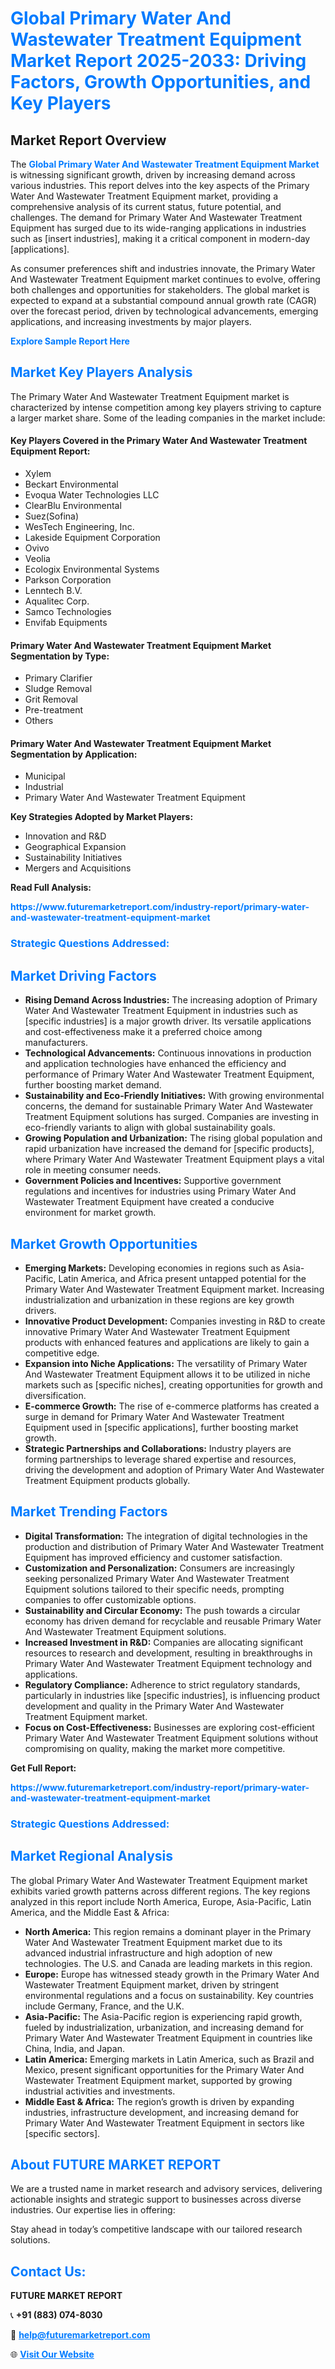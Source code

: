 <h1 style="color: #007BFF;">Global Primary Water And Wastewater Treatment Equipment Market Report 2025-2033: Driving Factors, Growth Opportunities, and Key Players</h1>

<section id="overview">
<h2>Market Report Overview</h2>
<p>The <a href="https://www.futuremarketreport.com/industry-report/primary-water-and-wastewater-treatment-equipment-market" style="color: #007BFF; text-decoration: none;"><strong>Global Primary Water And Wastewater Treatment Equipment Market</strong></a> is witnessing significant growth, driven by increasing demand across various industries. This report delves into the key aspects of the Primary Water And Wastewater Treatment Equipment market, providing a comprehensive analysis of its current status, future potential, and challenges. The demand for Primary Water And Wastewater Treatment Equipment has surged due to its wide-ranging applications in industries such as [insert industries], making it a critical component in modern-day [applications].</p>
<p>As consumer preferences shift and industries innovate, the Primary Water And Wastewater Treatment Equipment market continues to evolve, offering both challenges and opportunities for stakeholders. The global market is expected to expand at a substantial compound annual growth rate (CAGR) over the forecast period, driven by technological advancements, emerging applications, and increasing investments by major players.</p>
</section>

<section id="overview">
<p><a href="https://www.futuremarketreport.com/request-sample/reportId=111506" style="color: #007BFF; text-decoration: none;"><strong>Explore Sample Report Here</strong></a></p>
</section>

<section id="key-players">
<h2 style="color: #007BFF;">Market Key Players Analysis</h2>
<p>The Primary Water And Wastewater Treatment Equipment market is characterized by intense competition among key players striving to capture a larger market share. Some of the leading companies in the market include:</p>
<h4>Key Players Covered in the Primary Water And Wastewater Treatment Equipment Report:</h4>
<ul><li>Xylem</li><li>Beckart Environmental</li><li>Evoqua Water Technologies LLC</li><li>ClearBlu Environmental</li><li>Suez(Sofina)</li><li>WesTech Engineering, Inc.</li><li>Lakeside Equipment Corporation</li><li>Ovivo</li><li>Veolia</li><li>Ecologix Environmental Systems</li><li>Parkson Corporation</li><li>Lenntech B.V.</li><li>Aqualitec Corp.</li><li>Samco Technologies</li><li>Envifab Equipments</li></ul>
<h4>Primary Water And Wastewater Treatment Equipment Market Segmentation by Type:</h4>
<ul><li>Primary Clarifier</li><li>Sludge Removal</li><li>Grit Removal</li><li>Pre-treatment</li><li>Others</li></ul>

<h4>Primary Water And Wastewater Treatment Equipment Market Segmentation by Application:</h4>
<ul><li>Municipal</li><li>Industrial</li><li>Primary Water And Wastewater Treatment Equipment</li></ul>
<p><strong>Key Strategies Adopted by Market Players:</strong></p>
<ul>
<li>Innovation and R&D</li>
<li>Geographical Expansion</li>
<li>Sustainability Initiatives</li>
<li>Mergers and Acquisitions</li>
</ul>
</section>

<section>
<p><strong>Read Full Analysis: </strong></p><a href="https://www.futuremarketreport.com/industry-report/primary-water-and-wastewater-treatment-equipment-market" style="color: #007BFF; text-decoration: none;"><strong>https://www.futuremarketreport.com/industry-report/primary-water-and-wastewater-treatment-equipment-market</strong></a>
<h3 style="color: #007BFF;">Strategic Questions Addressed:</h3>
</section>

<section id="driving-factors">
<h2 style="color: #007BFF;">Market Driving Factors</h2>
<ul>
<li><strong>Rising Demand Across Industries:</strong> The increasing adoption of Primary Water And Wastewater Treatment Equipment in industries such as [specific industries] is a major growth driver. Its versatile applications and cost-effectiveness make it a preferred choice among manufacturers.</li>
<li><strong>Technological Advancements:</strong> Continuous innovations in production and application technologies have enhanced the efficiency and performance of Primary Water And Wastewater Treatment Equipment, further boosting market demand.</li>
<li><strong>Sustainability and Eco-Friendly Initiatives:</strong> With growing environmental concerns, the demand for sustainable Primary Water And Wastewater Treatment Equipment solutions has surged. Companies are investing in eco-friendly variants to align with global sustainability goals.</li>
<li><strong>Growing Population and Urbanization:</strong> The rising global population and rapid urbanization have increased the demand for [specific products], where Primary Water And Wastewater Treatment Equipment plays a vital role in meeting consumer needs.</li>
<li><strong>Government Policies and Incentives:</strong> Supportive government regulations and incentives for industries using Primary Water And Wastewater Treatment Equipment have created a conducive environment for market growth.</li>
</ul>
</section>

<section id="growth-opportunities">
<h2 style="color: #007BFF;">Market Growth Opportunities</h2>
<ul>
<li><strong>Emerging Markets:</strong> Developing economies in regions such as Asia-Pacific, Latin America, and Africa present untapped potential for the Primary Water And Wastewater Treatment Equipment market. Increasing industrialization and urbanization in these regions are key growth drivers.</li>
<li><strong>Innovative Product Development:</strong> Companies investing in R&D to create innovative Primary Water And Wastewater Treatment Equipment products with enhanced features and applications are likely to gain a competitive edge.</li>
<li><strong>Expansion into Niche Applications:</strong> The versatility of Primary Water And Wastewater Treatment Equipment allows it to be utilized in niche markets such as [specific niches], creating opportunities for growth and diversification.</li>
<li><strong>E-commerce Growth:</strong> The rise of e-commerce platforms has created a surge in demand for Primary Water And Wastewater Treatment Equipment used in [specific applications], further boosting market growth.</li>
<li><strong>Strategic Partnerships and Collaborations:</strong> Industry players are forming partnerships to leverage shared expertise and resources, driving the development and adoption of Primary Water And Wastewater Treatment Equipment products globally.</li>
</ul>
</section>

<section id="trending-factors">
<h2 style="color: #007BFF;">Market Trending Factors</h2>
<ul>
<li><strong>Digital Transformation:</strong> The integration of digital technologies in the production and distribution of Primary Water And Wastewater Treatment Equipment has improved efficiency and customer satisfaction.</li>
<li><strong>Customization and Personalization:</strong> Consumers are increasingly seeking personalized Primary Water And Wastewater Treatment Equipment solutions tailored to their specific needs, prompting companies to offer customizable options.</li>
<li><strong>Sustainability and Circular Economy:</strong> The push towards a circular economy has driven demand for recyclable and reusable Primary Water And Wastewater Treatment Equipment solutions.</li>
<li><strong>Increased Investment in R&D:</strong> Companies are allocating significant resources to research and development, resulting in breakthroughs in Primary Water And Wastewater Treatment Equipment technology and applications.</li>
<li><strong>Regulatory Compliance:</strong> Adherence to strict regulatory standards, particularly in industries like [specific industries], is influencing product development and quality in the Primary Water And Wastewater Treatment Equipment market.</li>
<li><strong>Focus on Cost-Effectiveness:</strong> Businesses are exploring cost-efficient Primary Water And Wastewater Treatment Equipment solutions without compromising on quality, making the market more competitive.</li>
</ul>
</section>

<section>
<p><strong>Get Full Report: </strong></p><a href="https://www.futuremarketreport.com/industry-report/primary-water-and-wastewater-treatment-equipment-market" style="color: #007BFF; text-decoration: none;"><strong>https://www.futuremarketreport.com/industry-report/primary-water-and-wastewater-treatment-equipment-market</strong></a>
<h3 style="color: #007BFF;">Strategic Questions Addressed:</h3>
</section>


<section id="regional-analysis">
<h2 style="color: #007BFF;">Market Regional Analysis</h2>
<p>The global Primary Water And Wastewater Treatment Equipment market exhibits varied growth patterns across different regions. The key regions analyzed in this report include North America, Europe, Asia-Pacific, Latin America, and the Middle East & Africa:</p>
<ul>
<li><strong>North America:</strong> This region remains a dominant player in the Primary Water And Wastewater Treatment Equipment market due to its advanced industrial infrastructure and high adoption of new technologies. The U.S. and Canada are leading markets in this region.</li>
<li><strong>Europe:</strong> Europe has witnessed steady growth in the Primary Water And Wastewater Treatment Equipment market, driven by stringent environmental regulations and a focus on sustainability. Key countries include Germany, France, and the U.K.</li>
<li><strong>Asia-Pacific:</strong> The Asia-Pacific region is experiencing rapid growth, fueled by industrialization, urbanization, and increasing demand for Primary Water And Wastewater Treatment Equipment in countries like China, India, and Japan.</li>
<li><strong>Latin America:</strong> Emerging markets in Latin America, such as Brazil and Mexico, present significant opportunities for the Primary Water And Wastewater Treatment Equipment market, supported by growing industrial activities and investments.</li>
<li><strong>Middle East & Africa:</strong> The region’s growth is driven by expanding industries, infrastructure development, and increasing demand for Primary Water And Wastewater Treatment Equipment in sectors like [specific sectors].</li>
</ul>
</section>

<footer>
<h2 style="color: #007BFF;">About FUTURE MARKET REPORT</h2>
<p>We are a trusted name in market research and advisory services, delivering actionable insights and strategic support to businesses across diverse industries. Our expertise lies in offering:</p>

<p>Stay ahead in today’s competitive landscape with our tailored research solutions.</p>

<h2 style="color: #007BFF;">Contact Us:</h2>
<p><strong>FUTURE MARKET REPORT</strong></p>
<p>📞 <strong>+91 (883) 074-8030</strong></p>
<p>📧 <strong><a href="mailto:help@futuremarketreport.com" style="color: #007BFF;">help@futuremarketreport.com</a></strong></p>
<p>🌐 <strong><a href="https://www.futuremarketreport.com/" style="color: #007BFF;">Visit Our Website</a></strong></p>
</footer>
